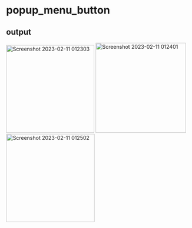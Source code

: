 # popup_menu_button


## output
<img width="239" alt="Screenshot 2023-02-11 012303" src="https://user-images.githubusercontent.com/103322177/218169291-ad0294c0-387a-408a-bf8a-f2c5cccf5daa.png">

<img width="245" alt="Screenshot 2023-02-11 012401" src="https://user-images.githubusercontent.com/103322177/218169301-244d4906-3219-4108-9cb5-da96441a3456.png">

<img width="240" alt="Screenshot 2023-02-11 012502" src="https://user-images.githubusercontent.com/103322177/218169306-2f6525bb-b2b9-4a06-9849-78b0a6515a65.png">